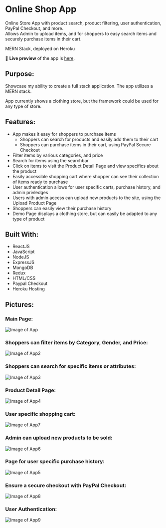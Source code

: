 # Online Shop App
Online Store App with product search, product filtering, user authentication, PayPal Checkout, and more. 
<br/> Allows Admin to upload items, and for shoppers to easy search items and securely purchase items in their cart.

MERN Stack, deployed on Heroku

🔗 **Live preview** of the app is [here](https://justins-online-shop.herokuapp.com).

## Purpose: ##
Showcase my ability to create a full stack application. The app utilizes a MERN stack.

App currently shows a clothing store, but the framework could be used for any type of store.

## Features: ##

* App makes it easy for shoppers to purchase items
  * Shoppers can search for products and easily add them to their cart
  * Shoppers can purchase items in their cart, using PayPal Secure Checkout
* Filter items by various categories, and price
* Search for items using the searchbar
* Click on items to visit the Product Detail Page and view specifics about the product
* Easily accessible shopping cart where shopper can see their collection of items ready to purchase
* User authentication allows for user specific carts, purchase history, and admin privledges
* Users with admin access can upload new products to the site, using the Upload Product Page
* Shoppers can easily view their purchase history
* Demo Page displays a clothing store, but can easily be adapted to any type of product

## Built With: ##

* ReactJS
* JavaScript
* NodeJS
* ExpressJS
* MongoDB
* Redux
* HTML/CSS
* Paypal Checkout
* Heroku Hosting

## Pictures: ##

### Main Page: ###
![Image of App](./ReadMe-Images/ReadMe1.png)
### Shoppers can filter items by Category, Gender, and Price: ###
![Image of App2](./ReadMe-Images/ReadMe2.png)
### Shoppers can search for specific items or attributes: ###
![Image of App3](./ReadMe-Images/ReadMe3.png)
### Product Detail Page: ###
![Image of App4](./ReadMe-Images/ReadMe4.png)
### User specific shopping cart: ###
![Image of App7](./ReadMe-Images/ReadMe7.png)
### Admin can upload new products to be sold: ### 
![Image of App6](./ReadMe-Images/ReadMe6.png)
### Page for user specific purchase history: ### 
![Image of App5](./ReadMe-Images/ReadMe5.png)
### Ensure a secure checkout with PayPal Checkout: ###
![Image of App8](./ReadMe-Images/ReadMe8.png)
### User Authentication: ###
![Image of App9](./ReadMe-Images/ReadMe9.png)
